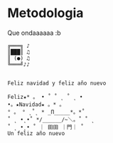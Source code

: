# Metodologia
Que ondaaaaaa :b

	╔═══╗ ♪
	║███║ ♫
	║ (●) ♫
	╚═══╝♪♪


	Feliz navidad y feliz año nuevo
		
	Feliz★* 。 • ˚ ˚ ˛ ˚ ˛ •
	•。★Navidad★ 。* 。
	° 。 ° ˛˚˛ * _Π_____*。*˚
	˚ ˛ •˛•˚ */______/~＼。˚ ˚ ˛
	˚ ˛ •˛• ˚ ｜ 田田 ｜門｜ ˚
	Un feliz año nuevo